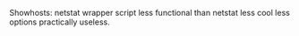 Showhosts:
netstat wrapper script
less functional than netstat
less cool
less options
practically useless.
